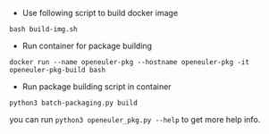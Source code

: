 - Use following script to build docker image
```shell script
bash build-img.sh
```

- Run container for package building
```shell script
docker run --name openeuler-pkg --hostname openeuler-pkg -it openeuler-pkg-build bash
```

- Run package building script in container
```shell script
python3 batch-packaging.py build
```
you can run `python3 openeuler_pkg.py --help` to get more help info.